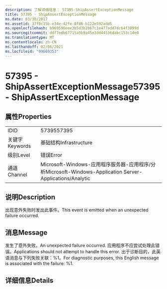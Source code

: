 ```yaml
---
description: 了解详细信息： 57395-ShipAssertExceptionMessage
title: 57395 - ShipAssertExceptionMessage
ms.date: 03/30/2017
ms.assetid: 37f0c15b-e34e-42fe-8f86-b122e592add5
ms.openlocfilehash: b969596eee3b5d3b2b67c1e477add7dc64f3099d
ms.sourcegitcommit: ddf7edb67715a5b9a45e3dd44536dabc153c1de0
ms.translationtype: MT
ms.contentlocale: zh-CN
ms.lasthandoff: 02/06/2021
ms.locfileid: "99669353"
---
```

# <a name="57395---shipassertexceptionmessage"></a><span data-ttu-id="a8a10-103">57395 - ShipAssertExceptionMessage</span><span class="sxs-lookup"><span data-stu-id="a8a10-103">57395 - ShipAssertExceptionMessage</span></span>

## <a name="properties"></a><span data-ttu-id="a8a10-104">属性</span><span class="sxs-lookup"><span data-stu-id="a8a10-104">Properties</span></span>  
  
|||  
|-|-|  
|<span data-ttu-id="a8a10-105">ID</span><span class="sxs-lookup"><span data-stu-id="a8a10-105">ID</span></span>|<span data-ttu-id="a8a10-106">57395</span><span class="sxs-lookup"><span data-stu-id="a8a10-106">57395</span></span>|  
|<span data-ttu-id="a8a10-107">关键字</span><span class="sxs-lookup"><span data-stu-id="a8a10-107">Keywords</span></span>|<span data-ttu-id="a8a10-108">基础结构</span><span class="sxs-lookup"><span data-stu-id="a8a10-108">Infrastructure</span></span>|  
|<span data-ttu-id="a8a10-109">级别</span><span class="sxs-lookup"><span data-stu-id="a8a10-109">Level</span></span>|<span data-ttu-id="a8a10-110">错误</span><span class="sxs-lookup"><span data-stu-id="a8a10-110">Error</span></span>|  
|<span data-ttu-id="a8a10-111">通道</span><span class="sxs-lookup"><span data-stu-id="a8a10-111">Channel</span></span>|<span data-ttu-id="a8a10-112">Microsoft-Windows-应用程序服务器-应用程序/分析</span><span class="sxs-lookup"><span data-stu-id="a8a10-112">Microsoft-Windows-Application Server-Applications/Analytic</span></span>|  
  
## <a name="description"></a><span data-ttu-id="a8a10-113">说明</span><span class="sxs-lookup"><span data-stu-id="a8a10-113">Description</span></span>  

 <span data-ttu-id="a8a10-114">出现意外失败时发出此事件。</span><span class="sxs-lookup"><span data-stu-id="a8a10-114">This event is emitted when an unexpected failure occurred.</span></span>  
  
## <a name="message"></a><span data-ttu-id="a8a10-115">消息</span><span class="sxs-lookup"><span data-stu-id="a8a10-115">Message</span></span>  

 <span data-ttu-id="a8a10-116">发生了意外失败。</span><span class="sxs-lookup"><span data-stu-id="a8a10-116">An unexpected failure occurred.</span></span> <span data-ttu-id="a8a10-117">应用程序不应尝试处理此错误。</span><span class="sxs-lookup"><span data-stu-id="a8a10-117">Applications should not attempt to handle this error.</span></span> <span data-ttu-id="a8a10-118">出于诊断目的，此英语消息与下列失败关联：%1。</span><span class="sxs-lookup"><span data-stu-id="a8a10-118">For diagnostic purposes, this English message is associated with the failure: %1.</span></span>  
  
## <a name="details"></a><span data-ttu-id="a8a10-119">详细信息</span><span class="sxs-lookup"><span data-stu-id="a8a10-119">Details</span></span>
